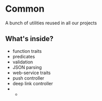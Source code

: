 # Common
A bunch of utilities reused in all our projects

## What's inside?

- function traits
- predicates
- validation
- JSON parsing
- web-service traits
- push controller
- deep link controller
- +
